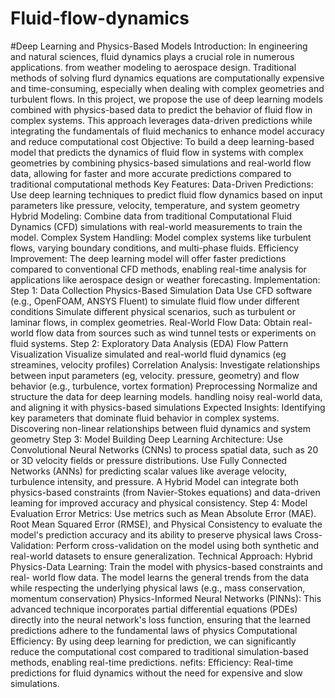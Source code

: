 # Fluid-flow-dynamics
#Deep Learning and Physics-Based Models 
Introduction: 
In engineering and natural sciences, fluid dynamics plays a crucial role in numerous applications. from weather modeling to aerospace design. Traditional methods of solving flurd dynamics equations are computationally expensive and time-consuming, especially when dealing with complex geometries and turbulent flows. In this project, we propose the use of deep learning models combined with physics-based data to predict the behavior of fluid flow in complex systems. This approach leverages data-driven predictions while integrating the fundamentals of fluid mechanics to enhance model accuracy and reduce computational cost 
Objective: 
To build a deep learning-based model that predicts the dynamics of fluid flow in systems with complex geometries by combining physics-based simulations and real-world flow data, allowing for faster and more accurate predictions compared to traditional computational methods 
Key Features: 
Data-Driven Predictions: Use deep learning techniques to predict fluid flow dynamics based on input parameters like pressure, velocity, temperature, and system geometry 
Hybrid Modeling: Combine data from traditional Computational Fluid Dynamics (CFD) simulations with real-world measurements to train the model. 
Complex System Handling: Model complex systems like turbulent flows, varying boundary conditions, and multi-phase fluids. 
Efficiency Improvement: The deep learning model will offer faster predictions compared to conventional CFD methods, enabling real-time analysis for applications like aerospace design or weather forecasting. 
Implementation: 
Step 1: Data Collection 
Physics-Based Simulation Data Use CFD software (e.g., OpenFOAM, ANSYS Fluent) to simulate fluid flow under different conditions Simulate different physical scenarios, such as turbulent or laminar flows, in complex geometries. 
Real-World Flow Data: Obtain real-world flow data from sources such as wind tunnel tests or experiments on fluid systems. 
Step 2: Exploratory Data Analysis (EDA)
Flow Pattern Visualization Visualize simulated and real-world fluid dynamics (eg streamines, velocity profiles) 
Correlation Analysis: Investigate relationships between input parameters (eg, velocity. pressure, geometry) and flow behavior (e.g., turbulence, vortex formation) 
Preprocessing Normalize and structure the data for deep learning models. handling noisy real-world data, and aligning it with physics-based simulations 
Expected Insights: 
Identifying key parameters that dominate fluid behavior in complex systems. 
Discovering non-linear relationships between fluid dynamics and system geometry 
Step 3: Model Building 
Deep Learning Architecture: 
Use Convolutional Neural Networks (CNNs) to process spatial data, such as 20 or 3D velocity fields or pressure distributions. 
Use Fully Connected Networks (ANNs) for predicting scalar values like average velocity, turbulence intensity, and pressure. 
A Hybrid Model can integrate both physics-based constraints (from Navier-Stokes equations) and data-driven leaming for improved accuracy and physical consistency. 
Step 4: Model Evaluation 
Error Metrics: Use metrics such as Mean Absolute Error (MAE). Root Mean Squared Error (RMSE), and Physical Consistency to evaluate the model's prediction accuracy and its ability to preserve physical laws 
Cross-Validation: Perform cross-validation on the model using both synthetic and real-world datasets to ensure generalization. 
Technical Approach: 
Hybrid Physics-Data Learning: Train the model with physics-based constraints and real-
world flow data. The model learns the general trends from the data while respecting the underlying physical laws (e.g., mass conservation, momentum conservation) 
Physics-Informed Neural Networks (PINNs): This advanced technique incorporates partial differential equations (PDEs) directly into the neural network's loss function, ensuring that the learned predictions adhere to the fundamental laws of physics 
Computational Efficiency: By using deep learning for prediction, we can significantly reduce the computational cost compared to traditional simulation-based methods, enabling real-time predictions. 
nefits: 
Efficiency: Real-time predictions for fluid dynamics without the need for expensive and slow simulations.


